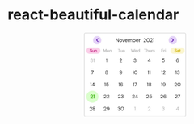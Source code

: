 # react-beautiful-calendar

<!-- ### A beautiful react calendar component library for your beautiful react apps -->

<p align="center">
    <img src="./readme-media/base-calendar-ss.jpg" width="40%" alt="base-calendar-image"/>
</p>
